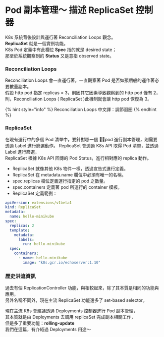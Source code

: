 # Pod 副本管理～ 描述 ReplicaSet 控制器

K8s 系統背後設計與運行著 Reconciliation Loops 觀念。  
**ReplicaSet** 就是一個實例功能。  
K8s Pod 定義中有此欄位 **Spec** 指的就是 desired state；  
那至於系統觀察到的 **Status** 又是意指 observed state。

### Reconciliation Loops

Reconciliation Loops 會一直運行著，一直觀察著 Pod 是否如預期般的運作著必要數量副本。   
假設 http pod 指定 replicas = 3，則因其它因素導致觀察到的 http pod 僅有 2，  
則，Reconciliation Loops \( ReplicaSet \)此機制就會讓 http pod 恢復為 3。

{% hint style="info" %}
Reconciliation Loops 中文譯：調節迴圈
{% endhint %}

### ReplicaSet

在現有運行中的多個 Pod 清單中，要針對哪一個 pod 進行副本管理，則需要透過 Label 進行篩選動作。 ReplicaSet 會透過 K8s API 取得 Pod 清單，並透過 Label 進行篩選，  
ReplicaSet 根據 K8s API 回傳的 Pod Status，進行相對應的 replica 動作。

* ReplicaSet 就像其他 K8s 物件一樣，透過宣告式進行定義。
* ReplicaSet 在 metadata.name 欄位中必須有唯一的名稱。
* spec.replicas 欄位定義運行指定的 pod 之數量。
* spec.containers 定義著 pod 所運行的 container 模板。
* ReplicaSet 定義範例：

```yaml
apiVersion: extensions/v1beta1
kind: ReplicaSet
metadata:
  name: hello-minikube
spec:
  replicas: 2
  template:
    metadata:
      labels:
        run: hello-minikube
  spec:
    containers:
      - name: hello-minikube
        image: "k8s.gcr.io/echoserver:1.10"
```

### 歷史洪流資訊

過去有個 ReplicationController 功能，與相較起來，除了其本質是相同的功能與應用，  
另外名稱不同外，現在主流 ReplicaSet 功能還多了 set-based selector。

現在主流 K8s 會建議透過 Deployments 控制器進行 Pod 副本管理，  
其本質就是由 Deployments 去調用 replicaSet 完成副本相關工作，  
但是多了重要功能：**rolling-update**  
我們在這篇，有介紹過 Deployments 用途～

